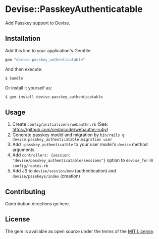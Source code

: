 # Devise::PasskeyAuthenticatable
Add Passkey support to Devise.

## Installation
Add this line to your application's Gemfile:

```ruby
gem "devise-passkey_authenticatable"
```

And then execute:
```bash
$ bundle
```

Or install it yourself as:
```bash
$ gem install devise-passkey_authenticatable
```

## Usage

1. Create `config/initializers/webauthn.rb` (See: https://github.com/cedarcode/webauthn-ruby)
2. Generate passkey model and migration by `bin/rails g devise:passkey_authenticatable:migration user`
3. Add `:passkey_authenticatble` to your user model's `devise` method arguments
4. Add `controllers: {session: "devise/passkey_authenticatable/sessions"}` option to `devise_for` in `config/routes.rb`
5. Add JS to `devise/session/new` (authentication) and `devise/passkeys/index` (creation)

## Contributing
Contribution directions go here.

## License
The gem is available as open source under the terms of the [MIT License](https://opensource.org/licenses/MIT).
